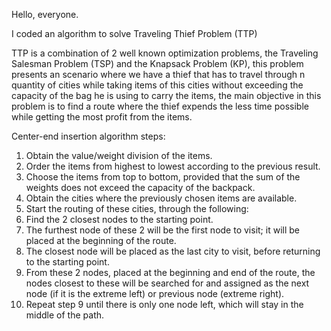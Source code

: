 <p>Hello, everyone.</p>
<p>I coded an algorithm to solve Traveling Thief Problem (TTP)</p>
<p>TTP is  a combination of 2 well known optimization problems, the Traveling Salesman Problem (TSP) and the Knapsack Problem (KP), this problem presents an scenario where we have a thief that has to travel through n quantity of cities while taking items of this cities without exceeding the capacity of the bag he
 is using to carry the items, the main objective in this problem is to find a
 route where the thief expends the less time possible while getting the most
 profit from the items.</p>
 <p>Center-end insertion algorithm steps:</p>
 <ol>
    <li>Obtain the value/weight division of the items.</li>
    <li>Order the items from highest to lowest according to the previous result.</li>
    <li>Choose the items from top to bottom, provided that the sum of the weights does not exceed the capacity of the backpack.</li>
    <li>Obtain the cities where the previously chosen items are available.</li>
    <li>Start the routing of these cities, through the following:</li>
    <li>Find the 2 closest nodes to the starting point.</li>
    <li>The furthest node of these 2 will be the first node to visit; it will be placed at the beginning of the route.</li>
    <li>The closest node will be placed as the last city to visit, before returning to the starting point.</li>
    <li>From these 2 nodes, placed at the beginning and end of the route, the nodes closest to these will be searched for and assigned as the next node (if it is the extreme left) or previous node (extreme right).</li>
    <li>Repeat step 9 until there is only one node left, which will stay in the middle of the path.</li>
</ol>
